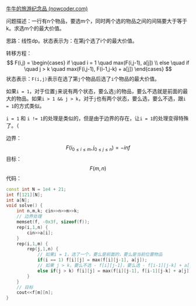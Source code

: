 [牛牛的旅游纪念品 (nowcoder.com)](https://ac.nowcoder.com/acm/problem/207751)

问题描述：一行有n个物品，要选m个，同时两个选的物品之间的间隔要大于等于k。求选m个的最大价值。

思路：线性dp。状态表示为：在第j个选了i个的最大价值。

转移方程：
$$
F(i,j) = \begin{cases}
if \quad i = 1 \quad max(F(i,j-1), a[j]) \\
else \quad if \quad j > k \quad max(F(i,j-1), F(i-1,j-k) + a[j])
\end{cases}
$$
状态表示：`F(i,j)`表示在选了第`j`个物品后选了`i`个物品的最大价值。

如果`i = 1`，对于位置`j`来说有两个状态，要么选`j`的物品，要么不选就是前面的最大的物品。如果`i > 1 && j > k`，对于`j`也有两个状态，要么选，要么不选，跟`i = 1`的方式类似。

`i = 1` 和 `i != 1`的处理是类似的，但是由于边界的存在，让`i = 1`的处理变得特殊了。（

边界：
$$
F(i_{0 \le i \le m}, j_{0 \le j \le n}) = -inf
$$
目标：
$$
F(m,n)
$$
代码：

```cpp
const int N = 1e4 + 21;
int f[121][N];
int a[N];
void solve() {
    int n,m,k; cin>>n>>m>>k;
    // 边界处理
    memset(f, -0x3f, sizeof(f));
    rep(i,1,n) {
        cin>>a[i];
    }
    rep(i,1,m) {
        rep(j,1,n) {
            // 如果i = 1，选了一个，要么是前面的，要么是当前位置物品
            if(i == 1) f[i][j] = max(f[i][j-1], a[j]);
            // 如果 j > k，要么不选 - f[i][j-1]，要么选 - f[i-1][j-k] + a[j]
            else if(j > k) f[i][j] = max(f[i][j-1], f[i-1][j-k] + a[j]);
        }
    }
    // 目标
    cout<<f[m][n];
}
```

